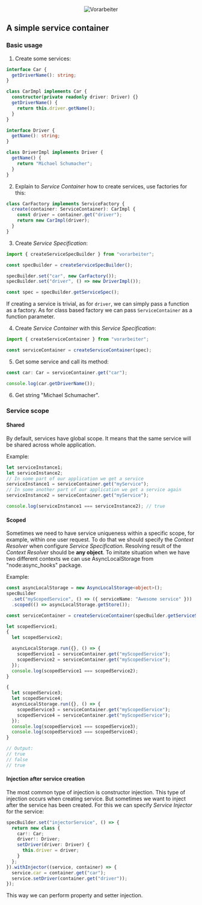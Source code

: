 <p align="center">
  <img
      alt="Vorarbeiter"
      src="https://repository-images.githubusercontent.com/914847479/afa74c78-891d-4717-a0ca-9470ee294d63"
  />
</p>

## A simple service container

### Basic usage

1. Create some services:
```typescript
interface Car {
  getDriverName(): string;
}

class CarImpl implements Car {
  constructor(private readonly driver: Driver) {}
  getDriverName() {
    return this.driver.getName();
  }
}

interface Driver {
  getName(): string;
}

class DriverImpl implements Driver {
  getName() {
    return "Michael Schumacher";
  }
}
```

2. Explain to _Service Container_ how to create services, use factories for this:
```typescript
class CarFactory implements ServiceFactory {
  create(container: ServiceContainer): CarImpl {
    const driver = container.get("driver");
    return new CarImpl(driver);
  }
}
```

3. Create _Service Specification_:

```typescript
import { createServiceSpecBuilder } from "vorarbeiter";

const specBuilder = createServiceSpecBuilder();

specBuilder.set("car", new CarFactory());
specBuilder.set("driver", () => new DriverImpl());

const spec = specBuilder.getServiceSpec();
```
If creating a service is trivial, as for `driver`, we can simply pass a function as a factory.
As for class based factory we can pass `ServiceContainer` as a function parameter.

4. Create _Service Container_ with this _Service Specification_:

```typescript
import { createServiceContainer } from "vorarbeiter";

const serviceContainer = createServiceContainer(spec);
```

5. Get some service and call its method:
```typescript
const car: Car = serviceContainer.get("car");

console.log(car.getDriverName());
```

6. Get string "Michael Schumacher".

### Service scope

#### Shared

By default, services have global scope. It means that the same service will be shared across whole application.

Example:
```typescript
let serviceInstance1;
let serviceInstance2;
// In some part of our application we get a service
serviceInstance1 = serviceContainer.get("myService");
// In some another part of our application we get a service again
serviceInstance2 = serviceContainer.get("myService");

console.log(serviceInstance1 === serviceInstance2); // true
```

#### Scoped

Sometimes we need to have service uniqueness within a specific scope, for example, within one user request.
To do that we should specify the _Context Resolver_ when configure _Service Specification_. Resolving result of the _Context Resolver_ should be **any object**.
To imitate situation when we have two different contexts we can use AsyncLocalStorage from "node:async_hooks" package.

Example:
```typescript
const asyncLocalStorage = new AsyncLocalStorage<object>();
specBuilder
  .set("myScopedService", () => ({ serviceName: "Awesome service" }))
  .scoped(() => asyncLocalStorage.getStore());

const serviceContainer = createServiceContainer(specBuilder.getServiceSpec());

let scopedService1;
{
  let scopedService2;

  asyncLocalStorage.run({}, () => {
    scopedService1 = serviceContainer.get("myScopedService");
    scopedService2 = serviceContainer.get("myScopedService");
  });
  console.log(scopedService1 === scopedService2);
}

{
  let scopedService3;
  let scopedService4;
  asyncLocalStorage.run({}, () => {
    scopedService3 = serviceContainer.get("myScopedService");
    scopedService4 = serviceContainer.get("myScopedService");
  });
  console.log(scopedService1 === scopedService3);
  console.log(scopedService3 === scopedService4);
}

// Output:
// true
// false
// true
```

#### Injection after service creation

The most common type of injection is constructor injection. 
This type of injection occurs when creating service.
But sometimes we want to inject after the service has been created.
For this we can specify _Service Injector_ for the service:
```typescript
specBuilder.set("injectorService", () => {
  return new class {
    car!: Car;
    driver!: Driver;
    setDriver(driver: Driver) {
      this.driver = driver;
    }
  };
}).withInjector((service, container) => {
  service.car = container.get("car");
  service.setDriver(container.get("driver"));
});
```
This way we can perform property and setter injection.
